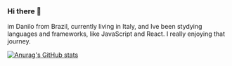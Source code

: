 ### Hi there 👋

im Danilo from Brazil, currently living in Italy, and Ive been stydying languages and frameworks, like JavaScript and React. I really enjoying that journey.

[![Anurag's GitHub stats](https://github-readme-stats.vercel.app/api?username=DaniloRua)](https://github.com/anuraghazra/github-readme-stats)
